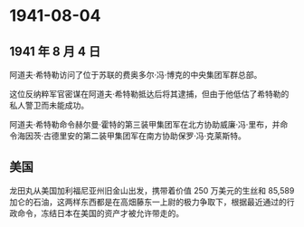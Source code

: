 # 1941-08-04

## 1941 年 8 月 4 日

阿道夫·希特勒访问了位于苏联的费奥多尔·冯·博克的中央集团军群总部。

这位反纳粹军官密谋在阿道夫·希特勒抵达后将其逮捕，但由于他低估了希特勒的私人警卫而未能成功。

阿道夫·希特勒命令赫尔曼·霍特的第三装甲集团军在北方协助威廉·冯·里布，并命令海因茨·古德里安的第二装甲集团军在南方协助保罗·冯·克莱斯特。

## 美国

龙田丸从美国加利福尼亚州旧金山出发，携带着价值 250 万美元的生丝和 85,589
加仑的石油，这两样东西都是在高畑藤东一上尉的极力争取下，根据最近通过的行政命令，冻结日本在美国的资产才被允许带走的。

